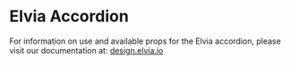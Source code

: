 # Elvia Accordion

For information on use and available props for the Elvia accordion, please visit our documentation at:
<a href="https://design.elvia.io/components/accordion#Overview">design.elvia.io</a>
